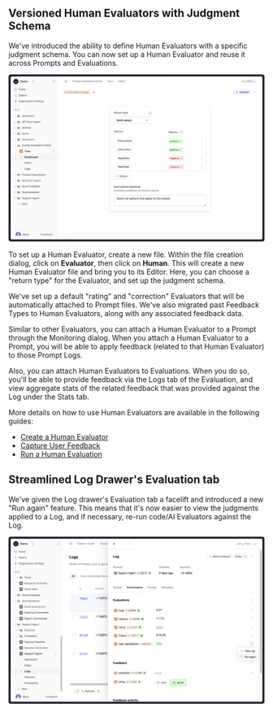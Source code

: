 ## Versioned Human Evaluators with Judgment Schema

We've introduced the ability to define Human Evaluators with a specific judgment schema. You can now set up a Human Evaluator and reuse it across Prompts and Evaluations.

![Tone evaluator set up with options and instructions](../assets/images/setup-tone-human-evaluator-no-tip.png)

To set up a Human Evaluator, create a new file. Within the file creation dialog, click on **Evaluator**, then click on **Human**.
This will create a new Human Evaluator file and bring you to its Editor. Here, you can choose a "return type" for the Evaluator, and set up the judgment schema.

We've set up a default "rating" and "correction" Evaluators that will be automatically attached to Prompt files.
We've also migrated past Feedback Types to Human Evaluators, along with any associated feedback data.

Similar to other Evaluators, you can attach a Human Evaluator to a Prompt through the Monitoring dialog.
When you attach a Human Evaluator to a Prompt, you will be able to apply feedback (related to that Human Evaluator) to those Prompt Logs.

Also, you can attach Human Evaluators to Evaluations. When you do so, you'll be able to provide feedback via the Logs tab of the Evaluation, and view aggregate stats of the related feedback that was provided against the Log under the Stats tab.

More details on how to use Human Evaluators are available in the following guides:

- [Create a Human Evaluator](./human-evaluator)
- [Capture User Feedback](./capture-user-feedback)
- [Run a Human Evaluation](./run-human-evaluation)

## Streamlined Log Drawer's Evaluation tab

We've given the Log drawer's Evaluation tab a facelift and introduced a new "Run again" feature.
This means that it's now easier to view the judgments applied to a Log, and if necessary, re-run code/AI Evaluators
against the Log.

![Log drawer's Evaluation tab with the "Run again" menu open](../assets/images/changelogs/logs-drawer-evaluations.png)
